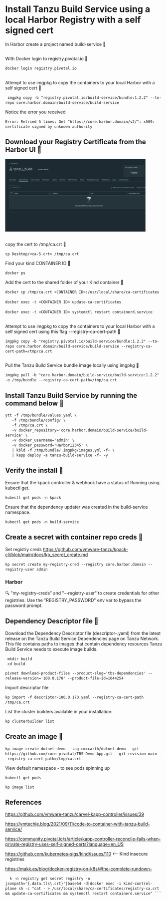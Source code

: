 # Install Tanzu Build Service using a local Harbor Registry with a self signed cert
 
 
 In Harbor create a project named build-service 🔧


 ## 

 With Docker login to registry.pivotal.io 🔧

 ```
 docker login registry.pivotal.io
 ```

 ##
 
 Attempt to use imgpkg to copy the containers to your local Harbor with a self signed cert 🔧

 ```
  imgpkg copy -b "registry.pivotal.io/build-service/bundle:1.2.2" --to-repo core.harbor.domain/build-service/build-service
 ```
 
 Notice the error you received

 ```
 Error: Retried 5 times: Get "https://core.harbor.domain/v2/": x509: certificate signed by unknown authority
 ```


## Download your Registry Certificate from the Harbor UI 🔧

<img src="./screenshots/harbor_cert.png" width="450"> 

##

copy the cert to /tmp/ca.crt 🔧

```
cp Desktop/<ca-5.crt> /tmp/ca.crt
```

Find your kind CONTAINER ID 🔧
 
```
docker ps
```

Add the cert to the shared folder of your Kind container 🔧
 
```
docker cp /tmp/ca.crt <CONTAINER ID>:/usr/local/share/ca-certificates

docker exec -t <CONTAINER ID> update-ca-certificates 

docker exec -t <CONTAINER ID> systemctl restart containerd.service
```



##

 Attempt to use imgpkg to copy the containers to your local Harbor with a self signed cert using this flag --registry-ca-cert-path 🔧
 
 ```
 imgpkg copy -b "registry.pivotal.io/build-service/bundle:1.2.2" --to-repo core.harbor.domain/build-service/build-service --registry-ca-cert-path=/tmp/ca.crt 
 ```
 
 
 
  ##   
 
 Pull the Tanzu Build Service bundle image locally using imgpkg 🔧
 
 
 ```
 imgpkg pull -b "core.harbor.domain/build-service/build-service:1.2.2" -o /tmp/bundle --registry-ca-cert-path=/tmp/ca.crt 
 ```
 
## Install Tanzu Build Service by running the command below 🔧
 
 ```
 ytt -f /tmp/bundle/values.yaml \
    -f /tmp/bundle/config/ \
    -f /tmp/ca.crt \
    -v docker_repository='core.harbor.domain/build-service/build-service' \
    -v docker_username='admin' \
    -v docker_password='Harbor12345' \
    | kbld -f /tmp/bundle/.imgpkg/images.yml -f- \
    | kapp deploy -a tanzu-build-service -f- -y   
 ```

 
 ## Verify the install 🔧
 
 Ensure that the kpack controller & webhook have a status of Running using kubectl get.
 
 ```
 kubectl get pods -n kpack
 ```
 
 Ensure that the dependency updater was created in the build-service namespace.

 ```
 kubectl get pods -n build-service
 ``` 
 

  


 
 ## Create a secret with container repo creds 🔧

Set registry creds
https://github.com/vmware-tanzu/kpack-cli/blob/main/docs/kp_secret_create.md

```
kp secret create my-registry-cred --registry core.harbor.domain --registry-user admin
```
  
  ### Harbor
 🔍 "my-registry-creds" and "--registry-user" to create credentials for other registries. Use the "REGISTRY_PASSWORD" env var to bypass the password prompt.
 

 
## Dependency Descriptor file 🔧
Download the Dependency Descriptor file (descriptor-<version>.yaml) from the latest release on the Tanzu Build Service Dependencies page on Tanzu Network. This file contains paths to images that contain dependency resources Tanzu Build Service needs to execute image builds.
 
```
 mkdir build
 cd build
```
 
 ```
 pivnet download-product-files --product-slug='tbs-dependencies' --release-version='100.0.170' --product-file-id=1044254
 ```
 
 Import descriptor file
 
 ```
 kp import -f descriptor-100.0.170.yaml --registry-ca-cert-path /tmp/ca.crt
 ```
 
  List the cluster builders available in your installation:
 
 ```
 kp clusterbuilder list
 ```
 
 
## Create an image 🔧
 
``` 
kp image create dotnet-demo --tag cmccarth/dotnet-demo --git https://github.com/corn-pivotal/TBS-Demo-App.git --git-revision main --registry-ca-cert-path=/tmp/ca.crt 
``` 
 
 
View default namespace - to see pods spinning up 
 
 ```
 kubectl get pods
 ```
 
 ```
 kp image list
 ```


 

## References

https://github.com/vmware-tanzu/carvel-kapp-controller/issues/39

https://vmtechie.blog/2021/09/11/code-to-container-with-tanzu-build-service/

https://community.pivotal.io/s/article/kapp-controller-reconcile-fails-when-private-registry-uses-self-signed-certs?language=en_US
 
https://github.com/kubernetes-sigs/kind/issues/110 <-- Kind insecure registries
                                                       
https://makk.es/blog/docker-registry-on-k8s/#the-complete-rundown-
                                                       
```                                                       
  k -n registry get secret registry -o jsonpath='{.data.tls\.crt}'|base64 -d|docker exec -i kind-control-plane sh -c "cat - > /usr/local/share/ca-certificates/registry-ca.crt && update-ca-certificates && systemctl restart containerd.service" ```
